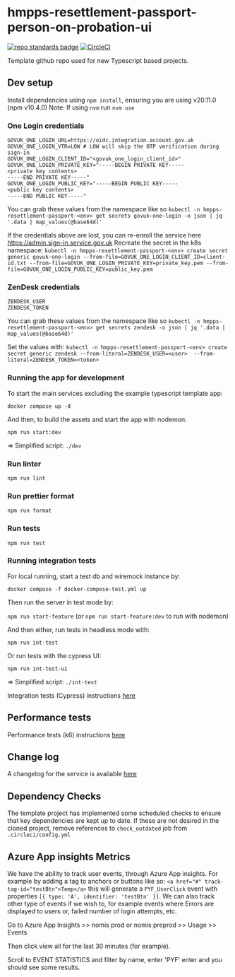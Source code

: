 # hmpps-resettlement-passport-person-on-probation-ui
[![repo standards badge](https://img.shields.io/badge/dynamic/json?color=blue&style=flat&logo=github&label=MoJ%20Compliant&query=%24.result&url=https%3A%2F%2Foperations-engineering-reports.cloud-platform.service.justice.gov.uk%2Fapi%2Fv1%2Fcompliant_public_repositories%2Fhmpps-resettlement-passport-person-on-probation-ui)](https://operations-engineering-reports.cloud-platform.service.justice.gov.uk/public-github-repositories.html#hmpps-resettlement-passport-person-on-probation-ui "Link to report")
[![CircleCI](https://circleci.com/gh/ministryofjustice/hmpps-resettlement-passport-person-on-probation-ui/tree/main.svg?style=svg)](https://circleci.com/gh/ministryofjustice/hmpps-resettlement-passport-person-on-probation-ui)

Template github repo used for new Typescript based projects.

## Dev setup

Install dependencies using `npm install`, ensuring you are using v20.11.0 (npm v10.4.0)
Note: If using `nvm` run `nvm use`

### One Login credentials
```
GOVUK_ONE_LOGIN_URL=https://oidc.integration.account.gov.uk
GOVUK_ONE_LOGIN_VTR=LOW # LOW will skip the OTP verification during sign-in
GOVUK_ONE_LOGIN_CLIENT_ID="<govuk_one_login_client_id>"
GOVUK_ONE_LOGIN_PRIVATE_KEY="-----BEGIN PRIVATE KEY-----
<private key contents>
-----END PRIVATE KEY-----"
GOVUK_ONE_LOGIN_PUBLIC_KEY="-----BEGIN PUBLIC KEY-----
<public key contents>
-----END PUBLIC KEY-----"
```

You can grab these values from the namespace like so
`kubectl -n hmpps-resettlement-passport-<env> get secrets govuk-one-login -o json | jq '.data | map_values(@base64d)'`

If the credentials above are lost, you can re-enroll the service here https://admin.sign-in.service.gov.uk
Recreate the secret in the k8s namespace:
`kubectl -n hmpps-resettlement-passport-<env> create secret generic govuk-one-login --from-file=GOVUK_ONE_LOGIN_CLIENT_ID=client-id.txt --from-file=GOVUK_ONE_LOGIN_PRIVATE_KEY=private_key.pem --from-file=GOVUK_ONE_LOGIN_PUBLIC_KEY=public_key.pem`

### ZenDesk credentials
```
ZENDESK_USER
ZENDESK_TOKEN
```
You can grab these values from the namespace like so
`kubectl -n hmpps-resettlement-passport-<env> get secrets zendesk -o json | jq '.data | map_values(@base64d)'`

Set the values with:
`kubectl -n hmpps-resettlement-passport-<env> create secret generic zendesk --from-literal=ZENDESK_USER=<user>  --from-literal=ZENDESK_TOKEN=<token>`


### Running the app for development
To start the main services excluding the example typescript template app: 

`docker compose up -d`

And then, to build the assets and start the app with nodemon:

`npm run start:dev`

=> Simplified script: `./dev`

### Run linter

`npm run lint`

### Run prettier format

`npm run format`

### Run tests

`npm run test`

### Running integration tests

For local running, start a test db and wiremock instance by:

`docker compose -f docker-compose-test.yml up`

Then run the server in test mode by:

`npm run start-feature` (or `npm run start-feature:dev` to run with nodemon)

And then either, run tests in headless mode with:

`npm run int-test`
 
Or run tests with the cypress UI:

`npm run int-test-ui`

=> Simplified script: `./int-test`

Integration tests (Cypress) instructions [here](./integration_tests/README.md)

## Performance tests

Performance tests (k6) instructions [here](./pt_tests/README.md)

## Change log

A changelog for the service is available [here](./CHANGELOG.md)

## Dependency Checks

The template project has implemented some scheduled checks to ensure that key dependencies are kept up to date.
If these are not desired in the cloned project, remove references to `check_outdated` job from `.circleci/config.yml`


## Azure App insights Metrics

We have the ability to track user events, through Azure App insights. For example by adding a tag to anchors or buttons like so:
`<a href="#" track-tag-id="testBtn">Temp</a>`
this will generate a  `PYF_UserClick` event with properties `[{ type: 'A', identifier: 'testBtn' }]`.
We can also track other type of events if we wish to, for example events where Errors are displayed to users or, failed number of login attempts, etc.

Go to Azure App Insights >> nomis prod or nomis preprod >> Usage >> Events 

Then click view all for the last 30 minutes (for example).

Scroll to EVENT STATISTICS and filter by name, enter 'PYF' enter and you should see some results.